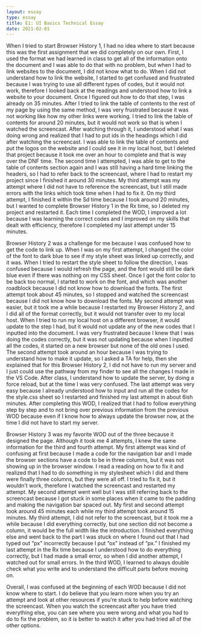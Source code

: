 ```yaml
---
layout: essay
type: essay
title: E1: UI Basics Technical Essay
date: 2021-02-01
---
```

When I tried to start Browser History 1, I had no idea where to start because this was the first assignment that we did completely on our own. First, I used the format we had learned in class to get all of the information onto the document and I was able to do that with no problem, but when I had to link websites to the document, I did not know what to do. When I did not understand how to link the website, I started to get confused and frustrated because I was trying to use all different types of codes, but it would not work, therefore I looked back at the readings and understood how to link a website to your document. Once I figured out how to do that step, I was already on 35 minutes. After I tried to link the table of contents to the rest of my page by using the same method, I was very frustrated because it was not working like how my other links were working. I tried to link the table of contents for around 20 minutes, but it would not work so that is when I watched the screencast. After watching through it, I understood what I was doing wrong and realized that I had to put ids in the headings which I did after watching the screencast. I was able to link the table of contents and put the logos on the website and I could see it in my local host, but I deleted that project because it took me over an hour to complete and that is way over the DNF time. The second time I attempted, I was able to get to the table of contents section again and I was still having a hard time linking the headers, so I had to refer back to the screencast, where I had to restart my project since I finished it around 30 minutes. My third attempt was my attempt where I did not have to reference the screencast, but I still made errors with the links which took time when I had to fix it. On my third attempt, I finished it within the Sd time because I took around 20 minutes, but I wanted to complete Browser History 1 in the Rx time, so I deleted my project and restarted it. Each time I completed the WOD, I improved a lot because I was learning the correct codes and I improved on my skills that dealt with efficiency, therefore I completed my last attempt under 15 minutes. 

Browser History 2 was a challenge for me because I was confused how to get the code to link up. When I was on my first attempt, I changed the color of the font to dark blue to see if my style sheet was linked up correctly, and it was. When I tried to restart the style sheet to follow the direction, I was confused because I would refresh the page, and the font would still be dark blue even if there was nothing on my CSS sheet. Once I got the font color to be back too normal, I started to work on the font, and which was another roadblock because I did not know how to download the fonts. The first attempt took about 45 minutes, so I stopped and watched the screencast because I did not know how to download the fonts. My second attempt was easier, but it took me a while because I restarted my Browser History 2, and I did all of the format correctly, but it would not transfer over to my local host. When I tried to run my local host on a different browser, it would update to the step I had, but it would not update any of the new codes that I inputted into the document. I was very frustrated because I knew that I was doing the codes correctly, but it was not updating because when I inputted all the codes, it started on a new browser but none of the old ones I used. The second attempt took around an hour because I was trying to understand how to make it update, so I asked a TA for help, then she explained that for this Browser History 2, I did not have to run my server and I just could use the pathway from my finder to see all the changes I made in the VS Code. After class, I understand how to update the server, by doing a force reload, but at the time I was very confused. The last attempt was very easy because I already understood how to input and run all the codes for the style.css sheet so I restarted and finished my last attempt in about 6ish minutes. After completing this WOD, I realized that I had to follow everything step by step and to not bring over previous information from the previous WOD because even if I know how to always update the browser now, at the time I did not have to start my server. 

Browser History 3 was my favorite WOD out of the three because it designed the page. Although it took me 4 attempts, I knew the same information for the third and fourth attempt. My first attempt was kind of confusing at first because I made a code for the navigation bar and I made the browser sections have a code to be in three columns, but it was not showing up in the browser window. I read a reading on how to fix it and realized that I had to do something in my stylesheet which I did and there were finally three columns, but they were all off. I tried to fix it, but it wouldn’t work, therefore I watched the screencast and restarted my attempt. My second attempt went well but I was still referring back to the screencast because I got stuck in some places when it came to the padding and making the navigation bar spaced out. My first and second attempt took around 45 minutes each while my third attempt took around 15 minutes. My third attempt, I did not refer to the screencast, but it took me a while because I did everything correctly, but one section did not become a column, it would be the full width like the introduction. I finished everything else and went back to the part I was stuck on where I found out that I had typed out “px” incorrectly because I put “ox” instead of “px.” I finished my last attempt in the Rx time because I understood how to do everything correctly, but I had made a small error, so when I did another attempt, I watched out for small errors. In the third WOD, I learned to always double check what you write and to understand the difficult parts before moving on.

Overall, I was confused at the beginning of each WOD because I did not know where to start. I do believe that you learn more when you try an attempt and look at other resources if you’re stuck to help before watching the screencast. When you watch the screencast after you have tried everything else, you can see where you were wrong and what you had to do to fix the problem, so it is better to watch it after you had tried all of the other options.
